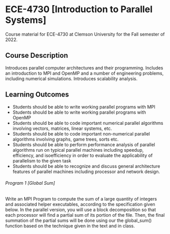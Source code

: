 # ECE-4730 [Introduction to Parallel Systems]
Course material for ECE-4730 at Clemson University for the Fall semester of 2022.

## Course Description
Introduces parallel computer architectures and their programming. Includes an 
introduction to MPI and OpenMP and a number of engineering problems, including numerical 
simulations. Introduces scalability analysis.

## Learning Outcomes
- Students should be able to write working parallel programs with MPI 
- Students should be able to write working parallel programs with OpenMP 
- Students should be able to code important numerical parallel algorithms involving vectors, matrices, linear systems, etc. 
- Students should be able to code important non-numerical parallel algorithms involving graphs, game trees, sorts etc. 
- Students should be able to perform performance analysis of parallel algorithms run on typical parallel machines including speedup, efficiency, and isoefficiency in order to evaluate the applicability of parallelism to the given task 
- Students should be able to recognize and discuss general architecture features of parallel machines including processor and network design. 

###### Program 1 [Global Sum]
Write an MPI Program to compute the sum of a large quantity of integers and
associated helper executables, according to the specification given below. In the parallel
version, you will use a block decomposition so that each
processor will find a partial sum of its portion of the file. Then, the final summation of
the partial sums will be done using our the global_sum() function based on the technique
given in the text and in class.
